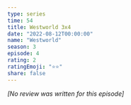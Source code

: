 ```yaml
---
type: series
time: 54
title: Westworld 3x4
date: "2022-08-12T00:00:00"
name: "Westworld"
season: 3
episode: 4
rating: 2
ratingEmoji: "⭐️⭐️"
share: false
---
```


*[No review was written for this episode]*